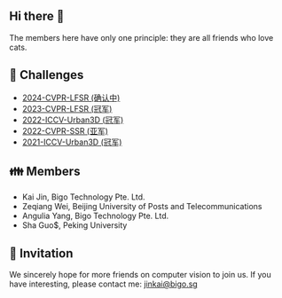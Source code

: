 ## Hi there 👋

The members here have only one principle: they are all friends who love cats.

## 👑 Challenges

- [2024-CVPR-LFSR (确认中)](https://github.com/OpenMeow/NTIRE24_LFSR_PSWPP)
- [2023-CVPR-LFSR (冠军)](https://github.com/OpenMeow/NTIRE23_LFSR_DistgEPIT)
- [2022-ICCV-Urban3D (冠军)](#)
- [2022-CVPR-SSR (亚军)](#)
- [2021-ICCV-Urban3D (冠军)](#)

## 👪 Members

- Kai Jin, Bigo Technology Pte. Ltd.
- Zeqiang Wei, Beijing University of Posts and Telecommunications
- Angulia Yang, Bigo Technology Pte. Ltd.
- Sha Guo$, Peking University

## 🫰 Invitation

We sincerely hope for more friends on computer vision to join us.
If you have interesting, please contact me: jinkai@bigo.sg

